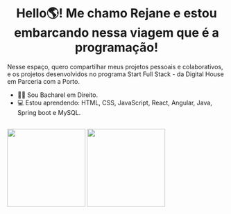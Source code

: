 <h1 align = "center">Hello🌎! Me chamo Rejane e estou embarcando nessa viagem que é a programação!</h1>

Nesse espaço, quero compartilhar meus projetos pessoais e colaborativos, e os projetos desenvolvidos no programa Start Full Stack - da Digital House em Parceria com a Porto.

- 👩‍🎓 Sou Bacharel em Direito.
- 💻 Estou aprendendo: HTML, CSS, JavaScript, React, Angular, Java, Spring boot e MySQL.

##

<div>
  <href="https://github.com/ssrejane">
  <img height="180em" src="https://github-readme-stats.vercel.app/api?username=ssrejane&show_icons=true&theme=radical&include_all_commits=true&count_private=true"/>
  <img height="180em" src="https://github-readme-stats.vercel.app/api/top-langs/?username=ssrejane&layout=compact&langs_count=168&theme=radical"/>  
</div>
